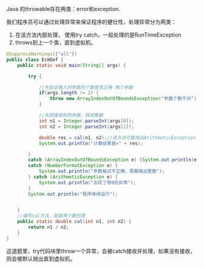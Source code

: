 
Java 的throwable存在两类：error和exception.

我们程序员可以通过处理异常来保证程序的健壮性，处理异常分为两类：
1. 在该方法内部处理， 使用try catch，一般处理的是RunTimeException
2. throws到上一个类，直到虚拟机。

```java
@SuppressWarnings({"all"})
public class EcmDef {
    public static void main(String[] args) {

        try {

            //先验证输入的参数的个数是否正确 两个参数
            if(args.length != 2) {
                throw new ArrayIndexOutOfBoundsException("参数个数不对");
            }

            //先把接收到的参数，转成整数
            int n1 = Integer.parseInt(args[0]);
            int n2 = Integer.parseInt(args[1]);

            double res = cal(n1, n2);//该方法可能抛出ArithmeticException
            System.out.println("计算结果是=" + res);

        }
        catch (ArrayIndexOutOfBoundsException e) {System.out.println(e.getMessage());}
        catch (NumberFormatException e) {
            System.out.println("参数格式不正确，需要输出整数");
        } catch (ArithmeticException e) {
            System.out.println("出现了除0的异常");
        }
        System.out.println("程序继续运行");


    }
    //编写cal方法，就是两个数的商
    public static double cal(int n1, int n2) {
        return n1 / n2;
    }
}

```

这道题里，try代码块里throw一个异常，会被catch接收并处理，如果没有接收，则会被默认抛出直到虚拟机。
